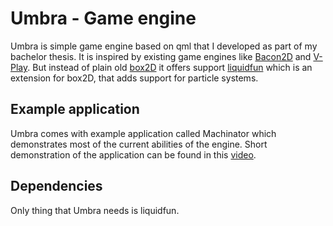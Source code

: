Umbra - Game engine
===================

Umbra is simple game engine based on qml that I developed as part of my bachelor thesis. It is inspired by existing game engines like [Bacon2D](http://bacon2d.com/) and [V-Play](http://v-play.net/). But instead of plain old [box2D](http://box2d.org/) it offers support [liquidfun](http://google.github.io/liquidfun/) which is an extension for box2D, that adds support for particle systems.

Example application
-----------------------------
Umbra comes with example application called Machinator which demonstrates most of the current abilities of the engine. Short demonstration of the application can be found in this [video](https://youtu.be/xXSfxWNrLaE).

Dependencies
--------------------
Only thing that Umbra needs is liquidfun.
